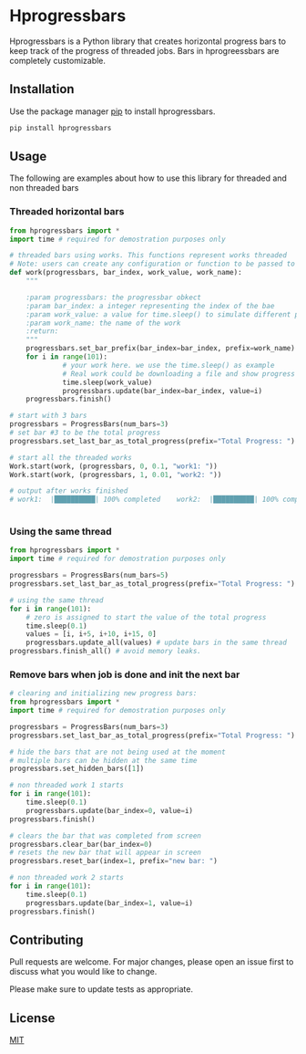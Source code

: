 # Hprogressbars

Hprogressbars is a Python library that creates horizontal progress bars to keep 
track of the progress of threaded jobs. Bars in hprogreessbars are completely customizable. 

## Installation

Use the package manager [pip](https://pip.pypa.io/en/stable/) to install hprogressbars.

```bash
pip install hprogressbars
```

## Usage

The following are examples about how to use this library for threaded and non threaded bars

### Threaded horizontal bars

```python
from hprogressbars import *
import time # required for demostration purposes only

# threaded bars using works. This functions represent works threaded
# Note: users can create any configuration or function to be passed to the Work object below.
def work(progressbars, bar_index, work_value, work_name):
    """

    :param progressbars: the progressbar obkect
    :param bar_index: a integer representing the index of the bae
    :param work_value: a value for time.sleep() to simulate different progress bars rates
    :param work_name: the name of the work
    :return:
    """
    progressbars.set_bar_prefix(bar_index=bar_index, prefix=work_name)
    for i in range(101):
             # your work here. we use the time.sleep() as example
             # Real work could be downloading a file and show progress
             time.sleep(work_value)
             progressbars.update(bar_index=bar_index, value=i)
    progressbars.finish()

# start with 3 bars
progressbars = ProgressBars(num_bars=3)
# set bar #3 to be the total progress
progressbars.set_last_bar_as_total_progress(prefix="Total Progress: ")

# start all the threaded works
Work.start(work, (progressbars, 0, 0.1, "work1: "))
Work.start(work, (progressbars, 1, 0.01, "work2: "))

# output after works finished 
# work1:  |██████████| 100% completed    work2:  |██████████| 100% completed    Total Progress:  |██████████| 100% completed  
    
```

### Using the same thread

```python
from hprogressbars import *
import time # required for demostration purposes only

progressbars = ProgressBars(num_bars=5)
progressbars.set_last_bar_as_total_progress(prefix="Total Progress: ")

# using the same thread 
for i in range(101):
    # zero is assigned to start the value of the total progress
    time.sleep(0.1)
    values = [i, i+5, i+10, i+15, 0] 
    progressbars.update_all(values) # update bars in the same thread
progressbars.finish_all() # avoid memory leaks. 
```
### Remove bars when job is done and init the next bar
```python
# clearing and initializing new progress bars:
from hprogressbars import *
import time # required for demostration purposes only

progressbars = ProgressBars(num_bars=3)
progressbars.set_last_bar_as_total_progress(prefix="Total Progress: ")

# hide the bars that are not being used at the moment
# multiple bars can be hidden at the same time
progressbars.set_hidden_bars([1]) 

# non threaded work 1 starts
for i in range(101):
    time.sleep(0.1)
    progressbars.update(bar_index=0, value=i)
progressbars.finish()

# clears the bar that was completed from screen
progressbars.clear_bar(bar_index=0) 
# resets the new bar that will appear in screen
progressbars.reset_bar(index=1, prefix="new bar: ")   

# non threaded work 2 starts
for i in range(101):
    time.sleep(0.1)
    progressbars.update(bar_index=1, value=i)
progressbars.finish()

```
## Contributing
Pull requests are welcome. For major changes, please open an issue first to discuss what you would like to change.

Please make sure to update tests as appropriate.

## License
[MIT](https://github.com/joseortizcostadev/hprogressbars/blob/master/LICENSE.txt)